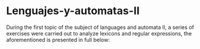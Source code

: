 # Lenguajes-y-automatas-II
During the first topic of the subject of languages and automata II, a series of exercises were carried out to analyze lexicons and regular expressions, the aforementioned is presented in full below:
